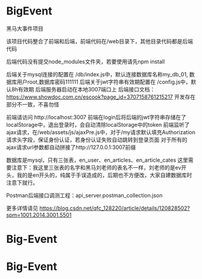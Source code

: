 # BigEvent
黑马大事件项目

该项目代码整合了前端和后端，前端代码在/web目录下，其他目录代码都是后端代码

后端代码没有提交node_modules文件夹，若要使用请先npm install

后端关于mysql连接的配置在 /db/index.js中，默认连接数据库名称my_db_01, 数据库用户root,数据库密码111111
后端关于jwt字符串有效期配置在 /config.js中，默认8h有效期
后端服务器启动在本地3007端口上
后端接口文档：https://www.showdoc.com.cn/escook?page_id=3707158761215217  开发存在部分不一致，不喜勿怪

前端请访问 http://localhost:3007
前端在login后将后端的jwt字符串存储在了localStorage中，退出登录时，会自动清除localStorage中的token
前端监听了ajax请求，在/web/assets/js/ajaxPre.js中，对于/my请求默认填充Authorization请求头字段，保证身份认证，若身份认证失败自动跳转到登录页面
                                                  对于所有的ajax请求url参数都自动拼接了http://127.0.0.1:3007前缀
                                                  
数据库是mysql，只有三张表，en_user、en_articles、en_article_cates
这里需要注意下：我这里三张表的名字和黑马刘老师的表名不一样，刘老师的是ev开头，我的是en开头的，纯属于手误造成的，后期也不方便改，大家自建数据库时注意下就行。

Postman后端接口调测工程：api_server.postman_collection.json

更多详情请见 https://blog.csdn.net/qfc_128220/article/details/120828502?spm=1001.2014.3001.5501
# Big-Event
# Big-Event
